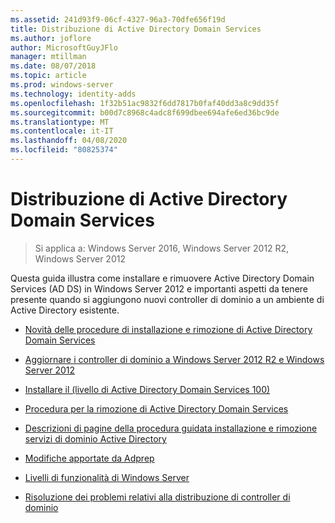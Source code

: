 ```yaml
---
ms.assetid: 241d93f9-06cf-4327-96a3-70dfe656f19d
title: Distribuzione di Active Directory Domain Services
ms.author: joflore
author: MicrosoftGuyJFlo
manager: mtillman
ms.date: 08/07/2018
ms.topic: article
ms.prod: windows-server
ms.technology: identity-adds
ms.openlocfilehash: 1f32b51ac9832f6dd7817b0faf40dd3a8c9dd35f
ms.sourcegitcommit: b00d7c8968c4adc8f699dbee694afe6ed36bc9de
ms.translationtype: MT
ms.contentlocale: it-IT
ms.lasthandoff: 04/08/2020
ms.locfileid: "80825374"
---
```

# <a name="ad-ds-deployment"></a>Distribuzione di Active Directory Domain Services

>Si applica a: Windows Server 2016, Windows Server 2012 R2, Windows Server 2012

Questa guida illustra come installare e rimuovere Active Directory Domain Services (AD DS) in Windows Server 2012 e importanti aspetti da tenere presente quando si aggiungono nuovi controller di dominio a un ambiente di Active Directory esistente.  
  
- [Novità delle procedure di installazione e rimozione di Active Directory Domain Services](../../ad-ds/deploy/What-s-New-in-Active-Directory-Domain-Services-Installation-and-Removal.md)  
  
- [Aggiornare i controller di dominio a Windows Server 2012 R2 e Windows Server 2012](../../ad-ds/deploy/Upgrade-Domain-Controllers-to-Windows-Server-2012-R2-and-Windows-Server-2012.md)  
  
- [Installare il &#40;livello di Active Directory Domain Services 100&#41;](../../ad-ds/deploy/Install-Active-Directory-Domain-Services--Level-100-.md)  
  
- [Procedura per la rimozione di Active Directory Domain Services](assetId:///99b97af0-aa7e-41ed-8c81-4eee6c03eb4c)  
  
- [Descrizioni di pagine della procedura guidata installazione e rimozione servizi di dominio Active Directory](../../ad-ds/deploy/AD-DS-Installation-and-Removal-Wizard-Page-Descriptions.md)  
  
- [Modifiche apportate da Adprep](../../ad-ds/deploy/adprep/Changes-Made-by-Adprep.md)  

- [Livelli di funzionalità di Windows Server](../../ad-ds/active-directory-functional-levels.md)
  
- [Risoluzione dei problemi relativi alla distribuzione di controller di dominio](../../ad-ds/deploy/Troubleshooting-Domain-Controller-Deployment.md)  
